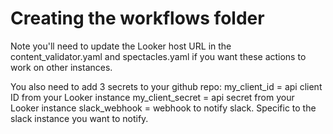 # Creating the workflows folder
Note you'll need to update the Looker host URL in the content_validator.yaml and spectacles.yaml if you want these actions to work on other instances.

You also  need to add 3 secrets to your github repo:
my_client_id = api client ID from your Looker instance
my_client_secret = api secret from your Looker instance
slack_webhook = webhook to notify slack.  Specific  to the slack instance  you want to  notify.

